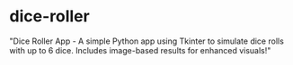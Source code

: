 # dice-roller
"Dice Roller App - A simple Python app using Tkinter to simulate dice rolls with up to 6 dice. Includes image-based results for enhanced visuals!"
